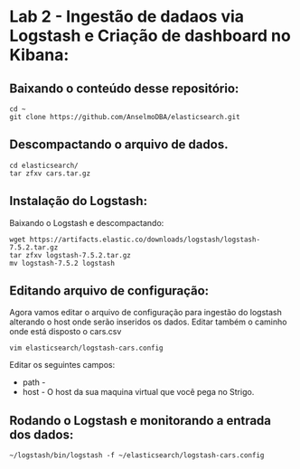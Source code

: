 # Lab 2 - Ingestão de dadaos via Logstash e Criação de dashboard no Kibana:

## Baixando o conteúdo desse repositório:

```
cd ~
git clone https://github.com/AnselmoDBA/elasticsearch.git
```
## Descompactando o arquivo de dados.
```
cd elasticsearch/
tar zfxv cars.tar.gz
```

## Instalação do Logstash:
Baixando o Logstash e descompactando:
```
wget https://artifacts.elastic.co/downloads/logstash/logstash-7.5.2.tar.gz
tar zfxv logstash-7.5.2.tar.gz
mv logstash-7.5.2 logstash
```

## Editando arquivo de configuração:
Agora vamos editar o arquivo de configuração para ingestão do logstash alterando o host onde serão inseridos os dados. Editar também o caminho onde está disposto o cars.csv
```
vim elasticsearch/logstash-cars.config
```
Editar os seguintes campos:
* path - 
* host - O host da sua maquina virtual que você pega no Strigo.

## Rodando o Logstash e monitorando a entrada dos dados:
```
~/logstash/bin/logstash -f ~/elasticsearch/logstash-cars.config
```

